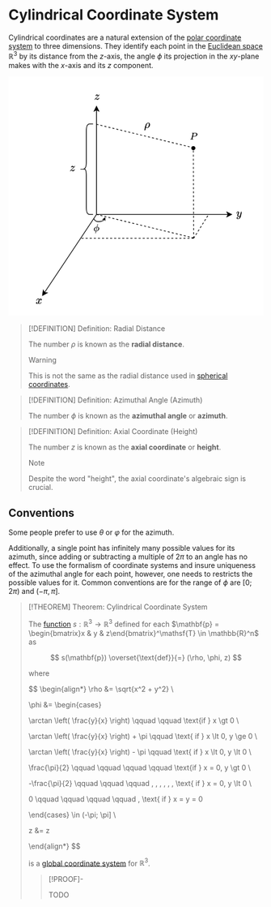 # Cylindrical Coordinate System

Cylindrical coordinates are a natural extension of the [polar coordinate system](Polar%20Coordinate%20System.md) to three dimensions. They identify each point in the [Euclidean space](../Euclidean%20Space.md) $\mathbb{R}^3$ by its distance from the $z$-axis, the angle $\phi$ its projection in the $xy$-plane makes with the $x$-axis and its $z$ component.

![](res/Cylindrical%20Coordinates.drawio.svg)

>[!DEFINITION] Definition: Radial Distance
>
>The number $\rho$ is known as the **radial distance**.
>
>>[!WARNING]
>>
>>This is not the same as the radial distance used in [spherical coordinates](Spherical%20Coordinate%20System.md).
>>
>

>[!DEFINITION] Definition: Azimuthal Angle (Azimuth)
>
>The number $\phi$ is known as the **azimuthal angle** or **azimuth**.
>

>[!DEFINITION] Definition: Axial Coordinate (Height)
>
>The number $z$ is known as the **axial coordinate** or **height**. 
>
>>[!NOTE]
>>
>>Despite the word "height", the axial coordinate's algebraic sign is crucial.
>>
>

## Conventions

Some people prefer to use $\theta$ or $\varphi$ for the azimuth.

Additionally, a single point has infinitely many possible values for its azimuth, since adding or subtracting a multiple of $2\pi$ to an angle has no effect. To use the formalism of coordinate systems and insure uniqueness of the azimuthal angle for each point, however, one needs to restricts the possible values for it. Common conventions are for the range of $\phi$ are $[0; 2\pi)$ and $(-\pi, \pi]$.

>[!THEOREM] Theorem: Cylindrical Coordinate System
>
>The [function](../../../../Analysis/Real%20Analysis/Multivariate%20Real%20Analysis/Vector%20Fields/Real%20Vector%20Field.md) $s: \mathbb{R}^3 \to \mathbb{R}^3$ defined for each $\mathbf{p} = \begin{bmatrix}x & y & z\end{bmatrix}^\mathsf{T} \in \mathbb{R}^n$ as 
>
>$$
>s(\mathbf{p}) \overset{\text{def}}{=} (\rho, \phi, z) 
>$$
>
>where
>
>$$
>\begin{align*}
>\rho &= \sqrt{x^2 + y^2} \\
>
>\phi &= \begin{cases}
>
>\arctan \left( \frac{y}{x} \right) \qquad \qquad \text{if } x \gt 0 \\
>
>\arctan \left( \frac{y}{x} \right) + \pi \qquad \text{ if } x \lt 0, y \ge 0 \\
>
>\arctan \left( \frac{y}{x} \right) - \pi \qquad \text{ if } x \lt 0, y \lt 0 \\
>
>\frac{\pi}{2} \qquad \qquad \qquad \qquad \text{if } x = 0, y \gt 0 \\
>
>-\frac{\pi}{2} \qquad \qquad \qquad \, \, \, \, \, \, \text{ if } x = 0, y \lt 0 \\
>
>0 \qquad \qquad \qquad \qquad \, \text{ if } x = y = 0 
>
>\end{cases} \in (-\pi; \pi] \\
>
>z &= z
>
>\end{align*}
>$$
>
>is a [global coordinate system](../../../Manifolds/Coordinates/Global%20Coordinate%20System.md) for $\mathbb{R}^3$.
>
>>[!PROOF]-
>>
>>TODO
>>
>